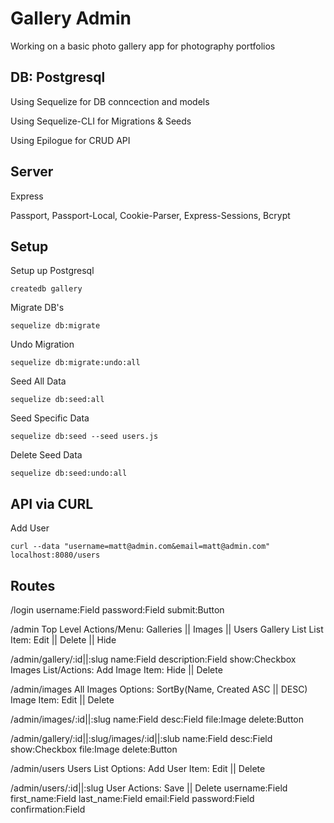 Gallery Admin
=============
Working on a basic photo gallery app for photography portfolios

DB: Postgresql
--------------
Using Sequelize for DB conncection and models

Using Sequelize-CLI for Migrations & Seeds

Using Epilogue for CRUD API

Server 
------
Express

Passport, Passport-Local, Cookie-Parser, Express-Sessions, Bcrypt

Setup
-----
Setup up Postgresql
```
createdb gallery
```

Migrate DB's
```
sequelize db:migrate
```

Undo Migration
```
sequelize db:migrate:undo:all
```

Seed All Data
```
sequelize db:seed:all
```
Seed Specific Data
```
sequelize db:seed --seed users.js
```

Delete Seed Data
```
sequelize db:seed:undo:all 
```

API via CURL
------------
Add User
```
curl --data "username=matt@admin.com&email=matt@admin.com" localhost:8080/users
```

Routes
------
/login
  username:Field
  password:Field
  submit:Button

/admin
  Top Level Actions/Menu: Galleries || Images || Users 
  Gallery List
  List Item: Edit || Delete || Hide

/admin/gallery/:id||:slug
  name:Field
  description:Field
  show:Checkbox
  Images List/Actions: Add
  Image Item: Hide || Delete

/admin/images
  All Images Options: SortBy(Name, Created ASC || DESC)
  Image Item: Edit || Delete

/admin/images/:id||:slug
  name:Field
  desc:Field
  file:Image
  delete:Button

/admin/gallery/:id||:slug/images/:id||:slub
  name:Field
  desc:Field
  show:Checkbox
  file:Image
  delete:Button

/admin/users
  Users List Options: Add
  User Item: Edit || Delete

/admin/users/:id||:slug
  User Actions: Save || Delete
  username:Field
  first_name:Field
  last_name:Field
  email:Field
  password:Field
  confirmation:Field